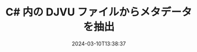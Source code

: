 ---
############################# Static ############################
layout: "auto-gen-metadata"
date: 2024-03-10T13:38:37
draft: false
otherformats: zip xltx xltm xlt xlsx xlsm xlsb xls wmf webp wav vsx vss vsdx vsd vdx vcr vcf ttf ttc torrent tiff tif psd pptx pptm ppt ppsx ppsm pps potx potm pot png pdf otf otc odt ods msg mpt mpp mp3 mov jpg jpf jpeg jp2 heif heic gif flv epub eml emf dxf dwg dotx dotm dot docx docm doc dicom dcm bmp avi asf mkv one otc

############################# Head ############################
head_title: "C# アプリケーションの DJVU ファイルのメタデータの読み取りと抽出"
head_description: "DJVU ファイルのメタデータ情報を読み取って抽出するためのクロスプラットフォーム C# メタデータ管理API。メタデータ規格 XMP、EXIF、IPTC、ID3 などと連携してください。"

############################# Header ############################
title: "C# 内の DJVU ファイルからメタデータを抽出"
description: "GroupDocs.Metadata for .NET を使用して、さまざまなドキュメント、画像、オーディオ、ビデオ形式からメタデータ情報を読み取り、抽出します"
bg_image: "https://cms.admin.containerize.com/templates/aspose/App_Themes/V3/images/bg/header1.png"
bg_overlay: false
button:
    enable: true
    icon: "fas fa-arrow-down"
    label: "無料試用版をダウンロード"
    link: "https://downloads.groupdocs.com/metadata/net"

############################# SubMenu ############################
submenu:
    enable: true

    left:
        img_alt: "GroupDocs.Metadata for .NET"
        image: "https://cms.admin.containerize.com/templates/groupdocs/images/product-logos/90x90-noborder/groupdocs-metadata-net.png"
        product: "GroupDocs.Metadata"
        platform: ".NET"

    middle:
        button:

            # button loop
            - link: "https://apireference.groupdocs.com/metadata/net"
              text: "{submenu.content_middle.button_text_1}"

            # button loop
            - link: "https://github.com/groupdocs-metadata"
              text: "{submenu.content_middle.button_text_2}"

            # button loop
            - link: "https://products.groupdocs.app/metadata/family"
              text: "{submenu.content_middle.button_text_3}"

            # button loop
            - link: "https://purchase.groupdocs.com/pricing/metadata/net"
              text: "{submenu.content_middle.button_text_4}"

    right:
        link_download: "https://downloads.groupdocs.com/metadata"
        link_learn: "https://docs.groupdocs.com/metadata/net"
        link_buy: "https://purchase.groupdocs.com"

############################# About ############################
about:
    enable: true
    title: "GroupDocs.Metadata for .NET API について"
    content: |
        [GroupDocs.Metadata for .NET](/ja/metadata/net/) は、高度なメタデータ管理および操作機能セットを提供します。これにより、開発者は外部ソフトウェアを使用せずに、画像や文書形式からメタデータ情報を簡単に読み取り、編集、削除、検索、比較、置換、エクスポートできます。PDF、Word、Excel、PowerPoint、Outlook、OneNote、Visio、Project、AutoCAD、アーカイブおよびマルチメディアファイル形式からメタデータの詳細を抽出し、サポートされているメタデータ操作を柔軟に実行できます。

############################# Steps ############################
steps:
    enable: true
    title_left: "C# での DJVU メタデータ抽出の手順"
    content_left: |
        [GroupDocs.Metadata for .NET](/ja/metadata/net/) を使用すると、.NET 開発者は、いくつかの簡単な手順を実装するだけで、アプリケーション内から DJVU ファイルからメタデータ情報を簡単に抽出、読み取り、抽出できます。
        
        * DJVU に Metadata クラスのインスタンスをロードします。
        * 述語を作成して、すべてのメタデータのプロパティを調べてください。
        * 述語を findProperties メソッドに渡します。
        * 見つかったプロパティを繰り返し処理します。

    title_right: "システム要件"
    content_right: |
        GroupDocs.Metadata for .NET 個のAPIは、すべての主要なプラットフォームとオペレーティングシステムでサポートされています。以下のコードを実行する前に、以下の前提条件がシステムにインストールされていることを確認してください。

        * オペレーティングシステム:マイクロソフト Windows、Linux、Mac OS
        * 開発環境:Visual Studio, Xamarin, MonoDevelop
        * フレームワーク: .NET Framework, .NET Standard, .NET Core, Mono
        * [NuGet](https://www.nuget.org/packages/groupdocs.metadata) から GroupDocs.Metadata for .NET の最新バージョンをダウンロードしてください
         
    code: |
        ```csharp    
        using (var metadata = new GroupDocs.Metadata.Metadata("input.djvu"))
        {
            // 特定のカテゴリに分類されるすべてのメタデータプロパティを抽出します
            var properties = metadata.FindProperties(
              p => p.Tags.Any(t => t.Category == GroupDocs.Metadata.Tagging.Tags.Content));
            // すべてのプロパティを繰り返し処理して表示する
            foreach (var property in properties)
            {
                Console.WriteLine("{0} = {1}", property.Name, property.Value);
            }

            // 特定のタイプと値を持つすべてのプロパティを抽出します
            var year = DateTime.Today.Year;
            properties = metadata.FindProperties(
              p => p.Value.Type == GroupDocs.Metadata.Common.MetadataPropertyType.DateTime && 
              p.Value.ToStruct(DateTime.MinValue).Year == year);

            // 現在の年と等しい年の値を持つすべての datetime プロパティを表示します
            foreach (var property in properties)
            {
                Console.WriteLine("{0} = {1}", property.Name, property.Value);
            }

            // 指定された正規表現と一致する名前を持つすべてのプロパティを抽出します
            const string pattern = "^author|company|(.+date.*)$";
            var regex = new System.Text.RegularExpressions.Regex(pattern, 
              System.Text.RegularExpressions.RegexOptions.IgnoreCase);
            properties = metadata.FindProperties(p => regex.IsMatch(p.Name));

            // 名前が次のパターンに一致するプロパティを表示します
            foreach (var property in properties)
            {
                Console.WriteLine("{0} = {1}", property.Name, property.Value);
            }
        }
        ```

############################# Demos ############################
demos:
    enable: true
    title: "メタデータ抽出ライブデモ"
    content: |
       [GroupDocs.Metadata ライブデモ](https://products.groupdocs.app/metadata/family) ウェブサイトにアクセスして、DJVU ファイルのメタデータ情報を今すぐ取得してください。
       ライブデモには次の利点があります。
        
############################# About Formats ############################
about_formats:
    enable: true

############################# More Formats ############################
more_formats:
    enable: true
    title: "他のファイル形式の読み取りと抽出"
    content: |
        .NET 用のマルチフォーマット文書および画像メタデータ抽出API。以下に説明するように、一般的なファイル形式のメタデータを取得します。

############################# Back to top ###############################
back_to_top:
    enable: true
---